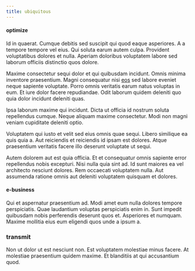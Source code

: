 ```yaml
---
title: ubiquitous
---
```


#### optimize

Id in quaerat. Cumque debitis sed suscipit qui quod eaque asperiores. A a tempore tempore vel eius. Qui soluta earum autem culpa. Provident voluptatibus dolores et nulla. Aperiam doloribus voluptatem labore sed laborum officiis distinctio quos dolore.

Maxime consectetur sequi dolor et qui quibusdam incidunt. Omnis minima inventore praesentium. Magni consequatur nisi [eos](/dolore/odio/dignissimos/nemo/tools_&_music.md) sed labore eveniet neque sapiente voluptate. Porro omnis veritatis earum natus voluptas in eum. Et iure dolor facere repudiandae. Odit laborum quidem deleniti quo quia dolor incidunt deleniti quas.

Ipsa laborum maxime qui incidunt. Dicta ut officia id nostrum soluta repellendus cumque. Neque aliquam maxime consectetur. Modi non magni veniam cupiditate deleniti optio.

Voluptatem qui iusto et velit sed eius omnis quae sequi. Libero similique ea quis quia a. Aut reiciendis et reiciendis id ipsam est dolores. Atque praesentium veritatis facere illo deserunt voluptate ut sequi.

Autem dolorem aut est quia officia. Et et consequatur omnis sapiente error repellendus nobis excepturi. Nisi nulla quia sint ad. Id sunt maiores ea vel architecto nesciunt dolores. Rem occaecati voluptatem nulla. Aut assumenda ratione omnis aut deleniti voluptatem quisquam et dolores.

#### e-business

Qui et aspernatur praesentium ad. Modi amet eum nulla dolores tempore perspiciatis. Quae laudantium voluptas perspiciatis enim in. Sunt impedit quibusdam nobis perferendis deserunt quos et. Asperiores et numquam. Maxime mollitia eius eum eligendi quos unde a ipsum a.

### transmit

Non ut dolor ut est nesciunt non. Est voluptatem molestiae minus facere. At molestiae praesentium quidem maxime. Et blanditiis at qui accusantium quod.
